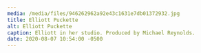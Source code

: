 ```yaml
---
media: /media/files/946262962a92e43c1631e7db01372932.jpg
title: Elliott Puckette
alt: Elliott Puckette
caption: Elliott in her studio. Produced by Michael Reynolds.
date: 2020-08-07 10:54:00 -0500
---
```

